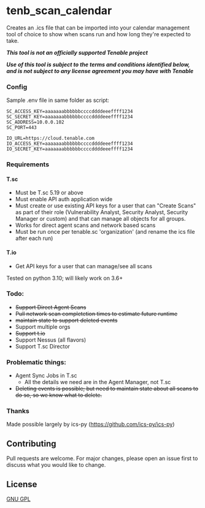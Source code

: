 # tenb_scan_calendar

Creates an .ics file that can be imported into your calendar management tool of choice to show when scans run and how long they're expected to take.

***This tool is not an officially supported Tenable project***

***Use of this tool is subject to the terms and conditions identified below, and is not subject to any license agreement you may have with Tenable***

### Config
Sample .env file in same folder as script:

```
SC_ACCESS_KEY=aaaaaaabbbbbbccccddddeeeffff1234  
SC_SECRET_KEY=aaaaaaabbbbbbccccddddeeeffff1234   
SC_ADDRESS=10.0.0.102  
SC_PORT=443  

IO_URL=https://cloud.tenable.com
IO_ACCESS_KEY=aaaaaaabbbbbbccccddddeeeffff1234
IO_SECRET_KEY=aaaaaaabbbbbbccccddddeeeffff1234
```
### Requirements
#### T.sc
* Must be T.sc 5.19 or above
* Must enable API auth application wide
* Must create or use existing API keys for a user that can "Create Scans" as part of their role (Vulnerability Analyst, Security Analyst, Security Manager or custom) and that can manage all objects for all groups.
* Works for direct agent scans and network based scans
* Must be run once per tenable.sc 'organization' (and rename the ics file after each run)

#### T.io
* Get API keys for a user that can manage/see all scans

Tested on python 3.10; will likely work on 3.6+

### Todo:
* ~~Support Direct Agent Scans~~
* ~~Pull network scan completetion times to estimate future runtime~~
* ~~maintain state to support deleted events~~
* Support multiple orgs
* ~~Support t.io~~
* Support Nessus (all flavors)  
* Support T.sc Director

### Problematic things:
* Agent Sync Jobs in T.sc 
    * All the details we need are in the Agent Manager, not T.sc
* ~~Deleting events is possible; but need to maintain state about all scans to do so, so we know what to delete.~~

### Thanks
Made possible largely by ics-py (https://github.com/ics-py/ics-py)

## Contributing
Pull requests are welcome. For major changes, please open an issue first to discuss what you would like to change.


## License
[GNU GPL](https://choosealicense.com/licenses/gpl-3.0/)